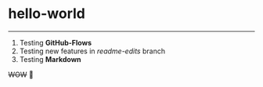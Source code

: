 # hello-world
---
1. Testing **GitHub-Flows**
2. Testing new features in *readme-edits* branch
3. Testing **Markdown**

~~WOW~~ :slightly_smiling_face:

